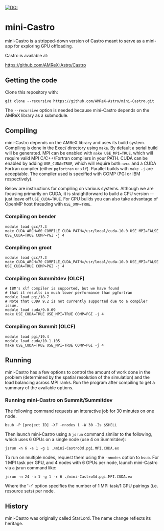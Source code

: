 [![DOI](https://zenodo.org/badge/92557777.svg)](https://zenodo.org/badge/latestdoi/92557777)

# mini-Castro

mini-Castro is a stripped-down version of Castro meant to serve as a
mini-app for exploring GPU offloading.

Castro is available at:

https://github.com/AMReX-Astro/Castro

## Getting the code

Clone this repository with:

```
git clone --recursive https://github.com/AMReX-Astro/mini-Castro.git
```

The `--recursive` option is needed because mini-Castro depends on the
AMReX library as a submodule.

## Compiling

mini-Castro depends on the AMReX library and uses its build system. Compiling
is done in the Exec/ directory using `make`. By default a serial build will
be generated. MPI can be enabled with `make USE_MPI=TRUE`, which will require
valid MPI C/C++/Fortran compilers in your PATH. CUDA can be enabled by adding
`USE_CUDA=TRUE`, which will require both `nvcc` and a CUDA Fortran compiler
(either `pgfortran` or `xlf`). Parallel builds with `make -j` are acceptable.
The compiler used is specified with COMP (PGI or IBM respectively).

Below are instructions for compiling on various systems. Although we are focusing
primarily on CUDA, it is straightforward to build a CPU version -- just leave off
`USE_CUDA=TRUE`. For CPU builds you can also take advantage of OpenMP host threading
with `USE_OMP=TRUE`.

### Compiling on bender

```
module load gcc/7.3
make CUDA_ARCH=60 COMPILE_CUDA_PATH=/usr/local/cuda-10.0 USE_MPI=FALSE USE_CUDA=TRUE COMP=PGI -j 4
```

### Compiling on groot

```
module load gcc/7.3
make CUDA_ARCH=70 COMPILE_CUDA_PATH=/usr/local/cuda-10.0 USE_MPI=FALSE USE_CUDA=TRUE COMP=PGI -j 4
```

### Compiling on Summitdev (OLCF)

```
# IBM's xlf compiler is supported, but we have found
# that it results in much lower performance than pgfortran
module load pgi/18.7
# Note that CUDA 9.2 is not currently supported due to a compiler issue.
module load cuda/9.0.69
make USE_CUDA=TRUE USE_MPI=TRUE COMP=PGI -j 4
```

### Compiling on Summit (OLCF)

```
module load pgi/19.4
module load cuda/10.1.105
make USE_CUDA=TRUE USE_MPI=TRUE COMP=PGI -j 4
```

## Running

mini-Castro has a few options to control the amount of work done
in the problem (determined by the spatial resolution of the
simulation) and the load balancing across MPI ranks. Run the program
after compiling to get a summary of the available options.

### Running mini-Castro on Summit/Summitdev

The following command requests an interactive job for 30 minutes on one node.

`bsub -P [project ID] -XF -nnodes 1 -W 30 -Is $SHELL`

Then launch mini-Castro using a `jsrun` command similar to the following,
which uses 6 GPUs on a single node (use 4 on Summitdev):

`jsrun -n 6 -a 1 -g 1 ./mini-Castro3d.pgi.MPI.CUDA.ex`

To run on multiple nodes, request them using the `-nnodes` option to `bsub`.
For 1 MPI task per GPU, and 4 nodes with 6 GPUs per node, launch
mini-Castro via a jsrun command like:

`jsrun -n 24 -a 1 -g 1 -r 6 ./mini-Castro3d.pgi.MPI.CUDA.ex`

Where the '-r' option specifies the number of 1 MPI task/1 GPU
pairings (i.e. resource sets) per node.

## History

mini-Castro was originally called StarLord.  The name change reflects
its heritage.
